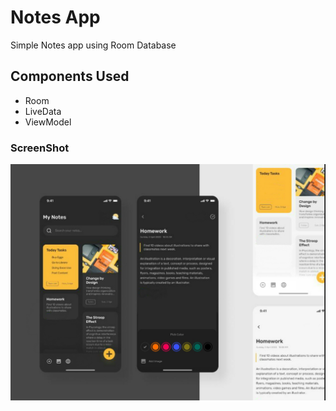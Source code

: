 # Notes App
Simple Notes app using Room Database

## Components Used
* Room
* LiveData
* ViewModel

### ScreenShot

![](screenshot.jpg)
